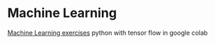 

# Machine Learning
[Machine Learning exercises](https://www.tensorflow.org/tutorials/keras/classification) python with tensor flow in google colab

